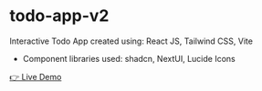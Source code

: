 # todo-app-v2

Interactive Todo App created using: React JS, Tailwind CSS, Vite

- Component libraries used: shadcn, NextUI, Lucide Icons

[👉 Live Demo](#)
